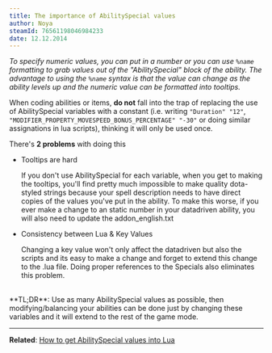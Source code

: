 ```yaml
---
title: The importance of AbilitySpecial values
author: Noya
steamId: 76561198046984233
date: 12.12.2014
---
```


*To specify numeric values, you can put in a number or you can use `%name` formatting to grab values out of the "AbilitySpecial" block of the ability. The advantage to using the `%name` syntax is that the value can change as the ability levels up and the numeric value can be formatted into tooltips.*

When coding abilities or items, **do not** fall into the trap of replacing the use of AbilitySpecial variables with a constant (i.e. writing `"Duration" "12"`, `"MODIFIER_PROPERTY_MOVESPEED_BONUS_PERCENTAGE"	"-30"` or doing similar assignations in lua scripts), thinking it will only be used once. 

There's **2 problems** with doing this

* Tooltips are hard

  If you don't use AbilitySpecial for each variable, when you get to making the tooltips, you'll find pretty much impossible to make quality dota-styled strings because your spell description needs to have direct copies of the values you've put in the ability. To make this worse, if you ever make a change to an static number in your datadriven ability, you will also need to update the addon_english.txt 

* Consistency between Lua & Key Values

  Changing a key value won't only affect the datadriven but also the scripts and its easy to make a change and forget to extend this change to the .lua file. Doing proper references to the Specials also eliminates this problem.

<br />
**TL;DR**: Use as many AbilitySpecial values as possible, then modifying/balancing your abilities can be done just by changing these variables and it will extend to the rest of the game mode.

---

**Related**: [How to get AbilitySpecial values into Lua](http://moddota.com/forums/discussion/17/how-to-get-abilityspecial-values-into-lua)
